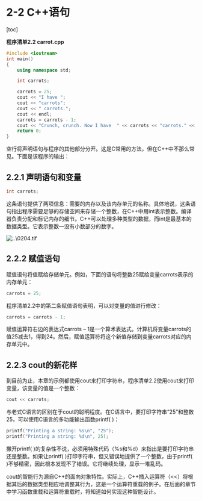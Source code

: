 # 2-2 C++语句

[toc]

**程序清单2.2 carrot.cpp**

```c++
#include <iostream>
int main()
{
	using namespace std;

	int carrots;

	carrots = 25;
	cout << "I have ";
	cout << "carrots";
	cout << " carrots.";
	cout << endl;
	carrots = carrots - 1;
	cout << "Crunch, crunch. Now I have  " << carrots << "carrots." << endl;
	return 0;
}
```

空行将声明语句与程序的其他部分分开。这是C常用的方法，但在C++中不那么常见。下面是该程序的输出：

## 2.2.1 声明语句和变量

```c++
int carrots;
```

这条语句提供了两项信息：需要的内存以及该内存单元的名称。具体地说，这条语句指出程序需要足够的存储空间来存储一个整数，在C++中用int表示整数。编译器负责分配和标记内存的细节。C++可以处理多种类型的数据，而int是最基本的数据类型。它表示整数—没有小数部分的数字。

![..\0204.tif](D:/GitRep/Cpp/%E7%AC%AC%E4%BA%8C%E7%AB%A0%20%E5%BC%80%E5%A7%8B%E5%AD%A6%E4%B9%A0C++/2-2%20C++%E8%AF%AD%E5%8F%A5.assets/49-16646933505753.png)

## 2.2.2 赋值语句

赋值语句将值赋给存储单元。例如，下面的语句将整数25赋给变量carrots表示的内存单元：

```c++
carrots = 25;
```

程序清单2.2中的第二条赋值语句表明，可以对变量的值进行修改：

```c++
carrots = carrots - 1;
```

赋值运算符右边的表达式carrots – 1是一个算术表达式。计算机将变量carrots的值25减去1，得到24。然后，赋值运算符将这个新值存储到变量carrots对应的内存单元中。

## 2.2.3 cout的新花样

到目前为止，本章的示例都使用cout来打印字符串，程序清单2.2使用cout来打印变量，该变量的值是一个整数：

```c++
cout << carrots;
```

与老式C语言的区别在于cout的聪明程度。在C语言中，要打印字符串“25”和整数25，可以使用C语言的多功能输出函数printf( )：

```c
printf("Printing a string: %s\n", "25");
printf("Printing a string: %d\n", 25);
```

撇开printf( )的复杂性不说，必须用特殊代码（%s和%d）来指出是要打印字符串还是整数。如果让printf( )打印字符串，但又错误地提供了一个整数，由于printf( )不够精密，因此根本发现不了错误。它将继续处理，显示一堆乱码。

cout的智能行为源自C++的面向对象特性。实际上，C++插入运算符（<<）将根据其后的数据类型相应地调整其行为，这是一个运算符重载的例子。在后面的章节中学习函数重载和运算符重载时，将知道如何实现这种智能设计。

> 